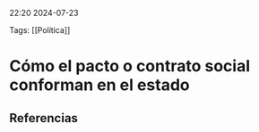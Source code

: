 22:20 2024-07-23

Tags: [[Política]] 



# Cómo el pacto o contrato social conforman en el estado

## Referencias
